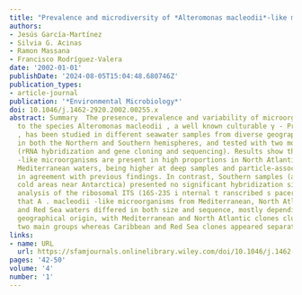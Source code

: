 ```yaml
---
title: "Prevalence and microdiversity of *Alteromonas macleodii*‐like microorganisms in different oceanic regions"
authors:
- Jesús García‐Martínez
- Silvia G. Acinas
- Ramon Massana
- Francisco Rodríguez‐Valera
date: '2002-01-01'
publishDate: '2024-08-05T15:04:48.680746Z'
publication_types:
- article-journal
publication: '*Environmental Microbiology*'
doi: 10.1046/j.1462-2920.2002.00255.x
abstract: Summary  The presence, prevalence and variability of microorganisms related
  to the species Alteromonas macleodii , a well known culturable γ ‐ Proteobacterium
  , has been studied in different seawater samples from diverse geographical locations,
  in both the Northern and Southern hemispheres, and tested with two molecular techniques
  (rRNA hybridization and gene cloning and sequencing). Results show that A. macleodii
  ‐like microorganisms are present in high proportions in North Atlantic and, especially,
  Mediterranean waters, being higher at deep samples and particle‐associated fractions,
  in agreement with previous findings. In contrast, Southern samples (all from very
  cold areas near Antarctica) presented no significant hybridization signals. The
  analysis of the ribosomal ITS (16S‐23S i nternal t ranscribed s pacers) revealed
  that A . macleodii ‐like microorganisms from Mediterranean, North Atlantic, Caribbean
  and Red Sea waters differed in both size and sequence, mostly depending on their
  geographical origin, with Mediterranean and North Atlantic clones clustering into
  two main groups whereas Caribbean and Red Sea clones appeared separated.
links:
- name: URL
  url: https://sfamjournals.onlinelibrary.wiley.com/doi/10.1046/j.1462-2920.2002.00255.x
pages: '42-50'
volume: '4'
number: '1'
---
```

